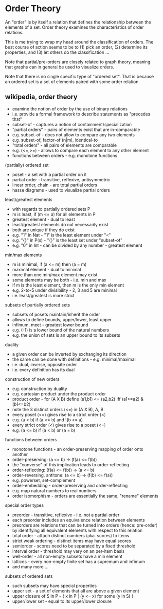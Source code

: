 
<!-- ======================================================================= -->
# Order Theory

An "order" is by itself a relation that defines the relationship between the
elements of a set. Order theory examines the characteristics of order relations.

This is me trying to wrap my head around the classification of orders. The best
course of action seems to be to (1) pick an order, (2) determine its properties,
and (3) let others do the classification ...

Note that partial/pre-orders are closely related to graph theory,
meaning that graphs can in general be used to visualize orders.

Note that there is no single specific type of "ordered set". That is because an
ordered set is a set of elements paired with some order relation.

<!-- ======================================================================= -->
## wikipedia, order theory

* examine the notion of order by the use of binary relations
* i.e. provide a formal framework to describe statements as "precedes that"
* subset-of - captures a notion of containment/specialization
* "partial orders" - pairs of elements exist that are in-comparable
* e.g. subset-of - does not allow to compare any two elements
* e.g. subset-of, factor-of (n|m), identical-to
* "total orders" - all pairs of elements are comparable 
* e.g. (<=,>=) - allows to compare each element to any other element
* functions between orders - e.g. monotone functions

(partially) ordered set

* poset - a set with a partial order on it
* partial order - transitive, reflexive, antisymmetric
* linear order, chain - are total partial orders
* hasse diagrams - used to visualize partial orders

least/greatest elements

* with regards to partially ordered sets P
* m is least, if (m <= a) for all elements in P
* greatest element - dual to least
* least/greatest elements do not necessarily exist
* both are unique if they do exist
* e.g. "1" in Nat - "1" is the least element under "<"
* e.g. "{}" in P(s) - "{}" is the least set under "subset-of"
* e.g. "0" in Int - can be divided by any number - greatest element

min/max elements

* m is minimal, if (a <= m) then (a = m)
* maximal element - dual to minimal
* more than one min/max element may exist
* some elements may be both - i.e. min and max
* if m is the least element, then m is the only min element
* e.g. 2-to-5 under divisibility - 2, 3 and 5 are minimal
* i.e. least/greatest is more strict

subsets of partially ordered sets

* subsets of posets maintain/inherit the order
* allows to define bounds, upper/lower, least upper
* infimum, meet - greatest lower bound
* e.g. (-1) is a lower bound of the natural numbers
* e.g. the union of sets is an upper bound to its subsets

duality

* a given order can be inverted by exchanging its direction
* the same can be done with definitions - e.g. minimal/maximal
* i.e. dual, inverse, opposite order
* i.e. every definition has its dual

construction of new orders

* e.g. construction by duality
* e.g. cartesian product under the product order
* product order - for (A X B) define (a1,b1) <= (a2,b2) iff (a1<=a2) & (b1<=b2)
* note the 3 distinct orders (<=) in (A X B), A, B
* every poset (<=) gives rise to a strict order (<)
* e.g. (a < b) if (a <= b) and !(b <= a)
* every strict order (<) gives rise to a poset (<=)
* e.g. (a <= b) if (a < b) or (a = b)

functions between orders

* monotone functions - an order-preserving mapping of order onto another
* order-preserving: (a <= b) -> (f(a) <= f(b))
* the "converse" of this implication leads to order-reflecting
* order-reflecting: (f(a) <= f(b)) -> (a <= b)
* order-reversing, antitone: (a <= b) -> (f(b) <= f(a))
* e.g. powerset, set-complement
* order-embedding - order-preserving and order-reflecting
* e.g. map natural numbers to real numbers
* order isomorphism - orders are essentially the same, "rename" elements

special order types

* preorder - transitive, reflexive - i.e. not a partial order
* each preorder includes an equivalence relation between elements
* preorders are relations that can be turned into orders (hence: pre-order)
  by identifying all equivalent elements with respect to this relation
* total order - attach distinct numbers (aka. scores) to items
* strict weak ordering - distinct items may have equal scores
* semiorder - scores need to be separated by a fixed threshold
* interval order - threshold may vary on an per-item basis
* well-order - all non-empty subsets have a min element
* lattices - every non-empty finite set has a supremum and infimum
* and many more ...

subsets of ordered sets

* such subsets may have special properties
* upper set - a set of elements that all are above a given element
* upper closure of S in P - { x in P | (y <= x) for some (y in S) }
* upper/lower set - equal to its upper/lower closure
